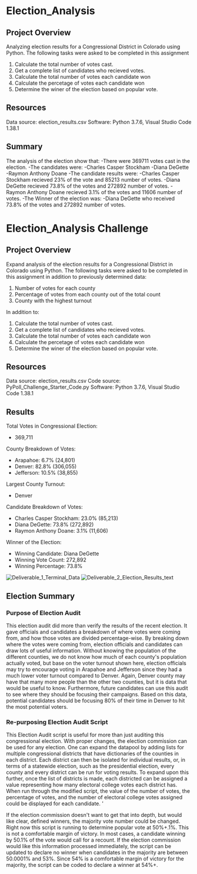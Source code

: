 # Election_Analysis
## Project Overview
Analyzing election results for a Congressional District in Colorado using Python. The following tasks were asked to be completed in this assignment

1. Calculate the total number of votes cast.
2. Get a complete list of candidates who recieved votes.
3. Calculate the total number of votes each candidate won
4. Calculate the percetage of votes each candidate won
5. Determine the winer of the election based on popular vote. 

## Resources
Data source: election_results.csv
Software: Python 3.7.6, Visual Studio Code 1.38.1

## Summary 
The analysis of the election show that:
-There were 369711 votes cast in the election.
-The candidates were:
  -Charles Casper Stockham
  -Diana DeGette
  -Raymon Anthony Doane
-The candidate results were:
  -Charles Casper Stockham recieved 23% of the vote and 85213 number of votes.
  -Diana DeGette recieved 73.8% of the votes and 272892 number of votes.
  -Raymon Anthony Doane recieved 3.1% of the votes and 11606 number of votes.
-The Winner of the election was:
  -Diana DeGette who received 73.8% of the votes and 272892 number of votes.
  
# Election_Analysis Challenge 
## Project Overview
Expand analysis of the election results for a Congressional District in Colorado using Python. The following tasks were asked to be completed in this assignment in addition to previously determined data:

1. Number of votes for each county
2. Percentage of votes from each county out of the total count
3. County with the highest turnout

In addition to:
1. Calculate the total number of votes cast.
2. Get a complete list of candidates who recieved votes.
3. Calculate the total number of votes each candidate won
4. Calculate the percetage of votes each candidate won
5. Determine the winer of the election based on popular vote.  

## Resources
Data source: election_results.csv
Code source: PyPoll_Challenge_Starter_Code.py
Software: Python 3.7.6, Visual Studio Code 1.38.1

## Results
Total Votes in Congressional Election:
* 369,711

County Breakdown of Votes:
* Arapahoe: 6.7% (24,801)
* Denver: 82.8% (306,055)
* Jefferson: 10.5% (38,855)

Largest County Turnout:
* Denver

Candidate Breakdown of Votes:
* Charles Casper Stockham: 23.0% (85,213)
* Diana DeGette: 73.8% (272,892)
* Raymon Anthony Doane: 3.1% (11,606)

Winner of the Election:
* Winning Candidate: Diana DeGette
* Winning Vote Count: 272,892
* Winning Percentage: 73.8%

![Deliverable_1_Terminal_Data](https://user-images.githubusercontent.com/88064181/129998217-ce4b85eb-243e-4c66-8285-14c57b5a4d90.png)
![Deliverable_2_Election_Results_text](https://user-images.githubusercontent.com/88064181/129998221-5542ca57-a1c3-4019-bd5e-f98614b8b396.png)


## Election Summary
### Purpose of Election Audit
This election audit did more than verify the results of the recent election. It gave officials and candidates a breakdown of where votes were coming from, and how those votes are divided percentage-wise. By breaking down where the votes were coming from, election officials and candidates can draw lots of useful information. Without knowing the population of the different counties, we do not know how much of each county's population actually voted, but base on the voter turnout shown here, election officials may try to encourage voting in Arapahoe and Jefferson since they had a much lower voter turnout compared to Denver. Again, Denver county may have that many more people than the other two counties, but it is data that would be useful to know. Furthermore, future candidates can use this audit to see where they should be focusing their campaigns. Based on this data, potential candidates should be focusing 80% of their time in Denver to hit the most potential voters. 

### Re-purposing Election Audit Script
This Election Audit script is useful for more than just auditing this congressional election. With proper changes, the election commission can be used for any election. One can expand the datapool by adding lists for multiple congressional districts that have dictionaries of the counties in each district. Each district can then be isolated for individual results, or, in terms of a statewide election, such as the presidential election, every county and every district can be run for voting results. To expand upon this further, once the list of districts is made, each districted can be assigned a value representing how many electoral college votes each district has. When run through the modified script, the value of the number of votes, the percentage of votes, and the number of electoral college votes assigned could be displayed for each candidate. '

If the election commission doesn't want to get that into depth, but would like clear, defined winners, the majority vote number could be changed. Right now this script is running to determine popular vote at 50%+.1%. This is not a comfortable margin of victory. In most cases, a candidate winning by 50.1% of the vote would call for a recount. If the election commission would like this information processed immediately, the script can be updated to declare no winner when candidates in the majority are between 50.0001% and 53%. Since 54% is a comfortable margin of victory for the majority, the script can be coded to declare a winner at 54%+. 
